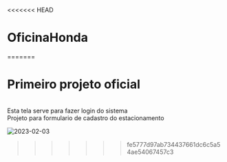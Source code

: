 <<<<<<< HEAD

# OficinaHonda
=======
<h1>Primeiro projeto oficial</h1><br>
Esta tela serve para fazer login do sistema<br>
Projeto para formulario de cadastro do estacionamento 

![2023-02-03](https://user-images.githubusercontent.com/117351991/216505156-4f32800a-7228-4fce-a99a-00fe073682c8.png)
>>>>>>> fe5777d97ab734437661dc6c5a54ae54067457c3
